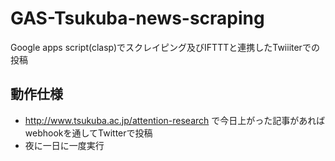 # GAS-Tsukuba-news-scraping

Google apps script(clasp)でスクレイピング及びIFTTTと連携したTwiiiterでの投稿

## 動作仕様

- http://www.tsukuba.ac.jp/attention-research で今日上がった記事があればwebhookを通してTwitterで投稿
- 夜に一日に一度実行

